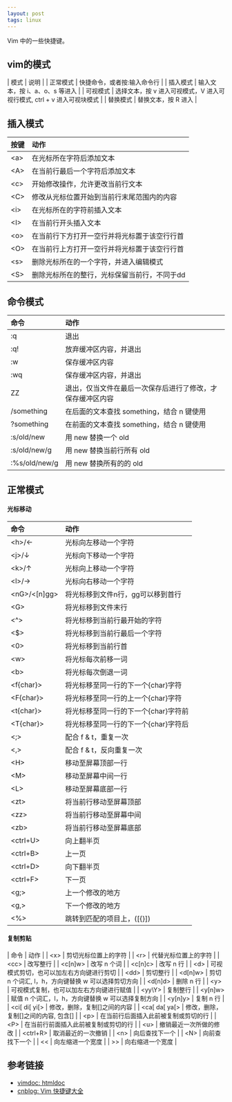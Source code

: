 ```yaml
---
layout: post
tags: linux
---
```

Vim 中的一些快捷键。

## vim的模式

| 模式 | 说明 |
| 正常模式 | 快捷命令，或者按:输入命令行 |
| 插入模式 | 输入文本，按 i、a、o、s 等进入 |
| 可视模式 | 选择文本，按 v 进入可视模式，V 进入可视行模式, ctrl + v 进入可视块模式 |
| 替换模式 | 替换文本，按 R 进入 |

## 插入模式

| 按键 | 动作 |
| :--- | :--- |
| \<a> | 在光标所在字符后添加文本 |
| \<A> | 在当前行最后一个字符后添加文本 |
| \<c> | 开始修改操作，允许更改当前行文本 |
| \<C> | 修改从光标位置开始到当前行末尾范围内的内容 |
| \<i> | 在光标所在的字符前插入文本 |
| \<I> | 在当前行开头插入文本 |
| \<o> | 在当前行下方打开一空行并将光标置于该空行行首 |
| \<O> | 在当前行上方打开一空行并将光标置于该空行行首 |
| \<s> | 删除光标所在的一个字符，并进入编辑模式 |
| \<S> | 删除光标所在的整行，光标保留当前行，不同于dd |

## 命令模式

| 命令 | 动作 |
| :--- | :--- |
| :q   | 退出 |
| :q!  | 放弃缓冲区内容，并退出 |
| :w   | 保存缓冲区内容 |
| :wq  | 保存缓冲区内容，并退出 |
| ZZ   | 退出，仅当文件在最后一次保存后进行了修改，才保存缓冲区内容 |
| /something | 在后面的文本查找 something，结合 n 键使用 |
| ?something | 在前面的文本查找 something，结合 n 键使用 |
| :s/old/new | 用 new 替换一个 old |
| :s/old/new/g | 用 new 替换当前行所有 old |
| :%s/old/new/g | 用 new 替换所有的的 old |

## 正常模式

#### 光标移动

| 命令 | 动作 |
| :--- | :--- |
| \<h>/← | 光标向左移动一个字符 |
| \<j>/↓ | 光标向下移动一个字符 |
| \<k>/↑ | 光标向上移动一个字符 |
| \<l>/→ | 光标向右移动一个字符 |
| \<nG>/<[n]gg> | 将光标移到文件n行，gg可以移到首行 |
| \<G>  | 将光标移到文件末行 |
| \<^>  | 将光标移到当前行最开始的字符 |
| \<$>  | 将光标移到当前行最后一个字符 |
| \<0>  | 将光标移到当前行首 |
| \<w>  | 将光标每次前移一词 |
| \<b>  | 将光标每次倒退一词 |
| \<f{char}> | 将光标移至同一行的下一个{char}字符 |
| \<F{char}> | 将光标移至同一行的上一个{char}字符 |
| \<t{char}> | 将光标移至同一行的下一个{char}字符前 |
| \<T{char}> | 将光标移至同一行的下一个{char}字符后 |
| \<;> | 配合 f & t，重复一次 |
| \<,> | 配合 f & t，反向重复一次 |
| \<H> | 移动至屏幕顶部一行 |
| \<M> | 移动至屏幕中间一行 |
| \<L> | 移动至屏幕底部一行 |
| \<zt> | 将当前行移动至屏幕顶部 | 
| \<zz> | 将当前行移动至屏幕中间 | 
| \<zb> | 将当前行移动至屏幕底部 | 
| \<ctrl+U> | 向上翻半页 |
| \<ctrl+B> | 上一页 |
| \<ctrl+D> | 向下翻半页 |
| \<ctrl+F> | 下一页 |
| \<g;> | 上一个修改的地方 |
| \<g,> | 下一个修改的地方 |
| \<%> | 跳转到匹配的项目上，([{}]) |

#### 复制剪贴

| 命令 | 动作 |
| \<x>  | 剪切光标位置上的字符 |
| \<r>  | 代替光标位置上的字符 |
| \<cc> | 改写整行 |
| \<c[n]w> | 改写 n 个词 |
| \<c[n]c> | 改写 n 行 |
| \<d>  | 可视模式剪切，也可以加左右方向键进行剪切 |
| \<dd> | 剪切整行 |
| \<d[n]w> | 剪切 n 个词汇, l，h，方向键替换 w 可以选择剪切方向 |
| \<d[n]d> | 删除 n 行 |
| \<y>  | 可视模式复制，也可以加左右方向键进行赋值 |
| \<yy\Y> | 复制整行 |
| \<y[n]w> | 赋值 n 个词汇，l，h，方向键替换 w 可以选择复制方向 |
| \<y[n]y> | 复制 n 行 |
| \<ci[ di[ yi[> | 修改，删除，复制[]之间的内容 |
| \<ca[ da[ ya[> | 修改，删除，复制[]之间的内容, 包含[] |
| \<p>  | 在当前行后面插入此前被复制或剪切的行 |
| \<P>  | 在当前行前面插入此前被复制或剪切的行 |
| \<u>  | 撤销最近一次所做的修改 |
| \<ctrl+R> | 取消最近的一次撤销 |
| \<n>  | 向后查找下一个 |
| \<N>  | 向前查找下一个 |
| \<\< | 向左缩进一个宽度 |
| \>\> | 向右缩进一个宽度 |

## 参考链接
- [vimdoc: htmldoc](http://vimdoc.sourceforge.net/htmldoc/usr_toc.html)
- [cnblog: Vim 快捷键大全](https://www.cnblogs.com/codehome/p/10214801.html)